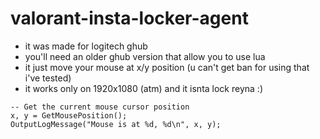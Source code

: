 # valorant-insta-locker-agent

- it was made for logitech ghub
- you'll need an older ghub version that allow you to use lua
- it just move your mouse at x/y position (u can't get ban for using that i've tested)
- it works only on 1920x1080 (atm) and it isnta lock reyna :)

```
-- Get the current mouse cursor position
x, y = GetMousePosition();
OutputLogMessage("Mouse is at %d, %d\n", x, y);
```
